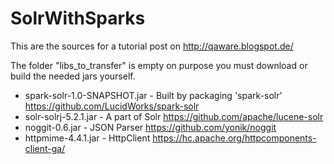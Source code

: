 # SolrWithSparks
This are the sources for a tutorial post on http://qaware.blogspot.de/

The folder "libs_to_transfer" is empty on purpose you must download or build the needed jars yourself.
* spark-solr-1.0-SNAPSHOT.jar - Built by packaging 'spark-solr' https://github.com/LucidWorks/spark-solr
* solr-solrj-5.2.1.jar - A part of Solr https://github.com/apache/lucene-solr
* noggit-0.6.jar - JSON Parser https://github.com/yonik/noggit
* httpmime-4.4.1.jar - HttpClient https://hc.apache.org/httpcomponents-client-ga/
